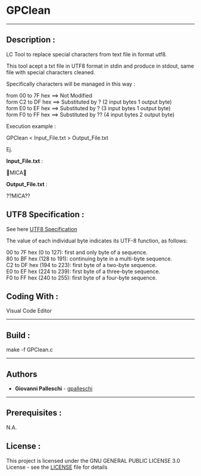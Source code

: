 # GPClean

----

## Description :

LC Tool to replace special characters from text file in format utf8.  

This tool acept a txt file in UTF8 format in stdin and produce in stdout, same file with special characters cleaned.  

Specifically characters will be managed in this way :  

from 00 to 7F hex  ==> Not Modified  
form C2 to DF hex  ==> Substituted by ? (2 input bytes 1 output byte)  
form E0 to EF hex  ==> Substituted by ? (3 input bytes 1 output byte)  
form F0 to FF hex  ==> Substituted by ?? (4 input bytes 2 output byte)  

Execution example :  

GPClean < Input_File.txt > Output_File.txt  

Ej.  

**Input_File.txt**  :  

🙊MICA🙊

**Output_File.txt** : 

??MICA??


## UTF8 Specification :  

See here [UTF8 Specification](https://www.fileformat.info/info/unicode/utf8.htm)  

The value of each individual byte indicates its UTF-8 function, as follows:  

00 to 7F hex (0 to 127): first and only byte of a sequence.  
80 to BF hex (128 to 191): continuing byte in a multi-byte sequence.  
C2 to DF hex (194 to 223): first byte of a two-byte sequence.  
E0 to EF hex (224 to 239): first byte of a three-byte sequence.  
F0 to FF hex (240 to 255): first byte of a four-byte sequence.  

## Coding With :  

Visual Code Editor   

----  

## Build :  

make -f GPClean.c    

----  


## Authors  

* **Giovanni Palleschi** - [gpalleschi](https://github.com/gpalleschi)  

----  

## Prerequisites :  

N.A.   

## License :  

This project is licensed under the GNU GENERAL PUBLIC LICENSE 3.0 License - see the [LICENSE](LICENSE) file for details  